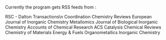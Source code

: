 Currently the program gets RSS feeds from :

  RSC - Dalton Transactions\n
  Coordination Chemistry Reviews
  European Journal of Inorganic Chemistry
  Metallomics
  Journal of Biological Inorganic Chemistry
  Accounts of Chemical Research
  ACS Catalysis
  Chemical Reviews
  Chemistry of Materials
  Energy & Fuels
  Organometallics
  Inorganic Chemistry
